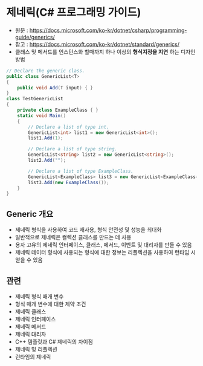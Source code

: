 # 제네릭(C# 프로그래밍 가이드)
* 원문 : https://docs.microsoft.com/ko-kr/dotnet/csharp/programming-guide/generics/
* 참고 : https://docs.microsoft.com/ko-kr/dotnet/standard/generics/
* 클래스 및 메서드를 인스턴스화 할때까지 하나 이상의 **형식지정을 지연** 하는 디자인 방법

```C#
// Declare the generic class.
public class GenericList<T>
{
    public void Add(T input) { }
}
class TestGenericList
{
    private class ExampleClass { }
    static void Main()
    {
        // Declare a list of type int.
        GenericList<int> list1 = new GenericList<int>();
        list1.Add(1);

        // Declare a list of type string.
        GenericList<string> list2 = new GenericList<string>();
        list2.Add("");

        // Declare a list of type ExampleClass.
        GenericList<ExampleClass> list3 = new GenericList<ExampleClass>();
        list3.Add(new ExampleClass());
    }
}
```

## Generic 개요
* 제네릭 형식을 사용하여 코드 재사용, 형식 안전성 및 성능을 최대화
* 일반적으로 제네릭은 컬렉션 클래스를 만드는 데 사용
* 용자 고유의 제네릭 인터페이스, 클래스, 메서드, 이벤트 및 대리자를 만들 수 있음
* 제네릭 데이터 형식에 사용되는 형식에 대한 정보는 리플렉션을 사용하여 런타임 시 얻을 수 있음

## 관련
* 제네릭 형식 매개 변수
* 형식 매개 변수에 대한 제약 조건
* 제네릭 클래스
* 제네릭 인터페이스
* 제네릭 메서드
* 제네릭 대리자
* C++ 템플릿과 C# 제네릭의 차이점
* 제네릭 및 리플렉션
* 런타임의 제네릭

